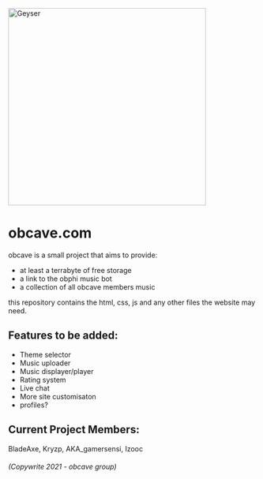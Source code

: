 <img src="https://cdn.discordapp.com/attachments/464320663050518533/900137301710094346/0EF13163-CA83-4715-A988-7CB749040925.png" alt="Geyser" width="400"/>

# obcave.com

obcave is a small project that aims to provide:

- at least a terrabyte of free storage
- a link to the obphi music bot 
- a collection of all obcave members music

this repository contains the html, css, js and any other files the website may need.

## Features to be added:

- Theme selector
- Music uploader
- Music displayer/player
- Rating system
- Live chat
- More site customisaton
- profiles?

## Current Project Members:

BladeAxe, Kryzp, AKA_gamersensi, Izooc

###### (Copywrite 2021 - obcave group)
